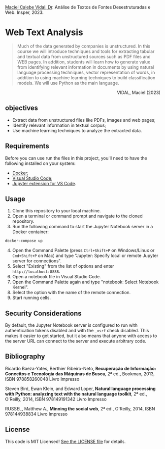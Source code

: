 [Maciel Calebe Vidal, Dr](https://www.linkedin.com/in/macielvidal/). Análise de
Textos de Fontes Desestruturadas e Web. Insper, 2023.

# Web Text Analysis

> Much of the data generated by companies is unstructured. In this course we
> will introduce techniques and tools for extracting tabular and textual data
> from unstructured sources such as PDF files and WEB pages. In addition,
> students will learn how to generate value from identifying relevant
> information in documents by using natural language processing techniques,
> vector representation of words, in addition to using machine learning
> techniques to build classification models. We will use Python as the main
> language.

<p align="right">
    VIDAL, Maciel (2023)
</p>

## objectives

- Extract data from unstructured files like PDFs, images and web pages;
- Identify relevant information in textual corpus;
- Use machine learning techniques to analyze the extracted data.

## Requirements

Before you can use run the files in this project, you'll need to have the
following installed on your system:

- [Docker](https://www.docker.com/);
- [Visual Studio Code](https://code.visualstudio.com/);
- [Jupyter extension for VS Code](https://marketplace.visualstudio.com/items?itemName=ms-toolsai.jupyter).

## Usage

1. Clone this repository to your local machine.
2. Open a terminal or command prompt and navigate to the cloned repository.
3. Run the following command to start the Jupyter Notebook server in a Docker
   container:

```sh
docker-compose up
```

4. Open the Command Palette (press `Ctrl+Shift+P` on Windows/Linux or
   `Cmd+Shift+P` on Mac) and type "Jupyter: Specify local or remote Jupyter
   server for connections".
5. Select "Existing" from the list of options and enter `http://localhost:8888`.
6. Open a notebook file in Visual Studio Code.
7. Open the Command Palette again and type "notebook: Select Notebook Kernel".
8. Select the option with the name of the remote connection.
9. Start running cells.

## Security Considerations

By default, the Jupyter Notebook server is configured to run with authentication
tokens disabled and with the `_xsrf` check disabled. This makes it easier to get
started, but it also means that anyone with access to the server URL can connect
to the server and execute arbitrary code.

## Bibliography

Ricardo Baeza-Yates, Berthier Ribeiro-Neto, **Recuperação de Informação:
Conceitos e Tecnologia das Máquinas de Busca**, 2ª ed., Bookman, 2013, ISBN
978858260048 Livro Impresso

Steven Bird, Ewan Klein, and Edward Loper, **Natural language processing with
Python: analyzing text with the natural language toolkit**, 2ª ed., O'Reilly,
2014, ISBN 978149191342 Livro Impresso

RUSSEL, Matthew A., **Minning the social web**, 2ª ed., O'Reilly, 2014, ISBN
978144938834 Livro Impresso

## License

This code is MIT Licensed! [See the LICENSE file](LICENSE) for details.
